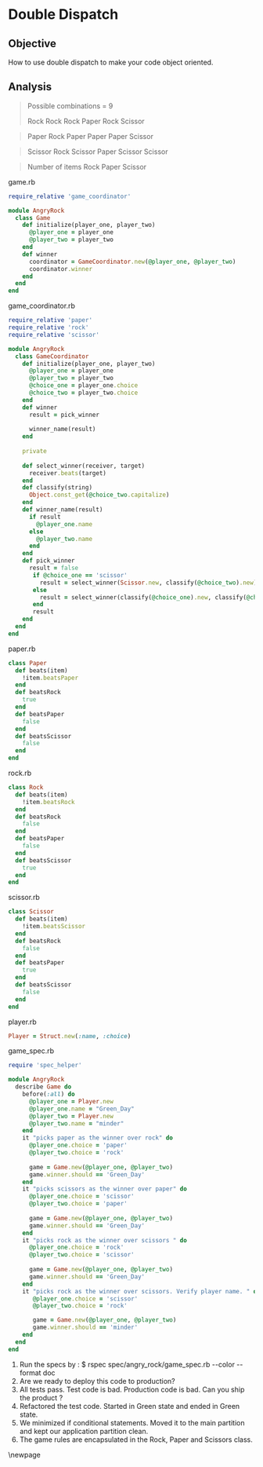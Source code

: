 # Double Dispatch #

## Objective ##

How to use double dispatch to make your code object oriented.

## Analysis ##

> Possible combinations = 9
>
> Rock  Rock
> Rock  Paper
> Rock  Scissor

> Paper Rock
> Paper Paper
> Paper Scissor

> Scissor Rock
> Scissor Paper
> Scissor Scissor

> Number of items
> Rock 
> Paper
> Scissor

game.rb

```ruby
require_relative 'game_coordinator'

module AngryRock
  class Game
    def initialize(player_one, player_two)
      @player_one = player_one
      @player_two = player_two
    end
    def winner
      coordinator = GameCoordinator.new(@player_one, @player_two)
      coordinator.winner
    end
  end
end
```

game_coordinator.rb

```ruby
require_relative 'paper'
require_relative 'rock'
require_relative 'scissor'

module AngryRock  
  class GameCoordinator
    def initialize(player_one, player_two)
      @player_one = player_one
      @player_two = player_two
      @choice_one = player_one.choice
      @choice_two = player_two.choice
    end
    def winner      
      result = pick_winner
      
      winner_name(result)
    end
    
    private 
    
    def select_winner(receiver, target)
      receiver.beats(target)
    end
    def classify(string)
      Object.const_get(@choice_two.capitalize)
    end    
    def winner_name(result)
      if result
        @player_one.name
      else
        @player_two.name
      end
    end
    def pick_winner
      result = false
       if @choice_one == 'scissor'
         result = select_winner(Scissor.new, classify(@choice_two).new)
       else
         result = select_winner(classify(@choice_one).new, classify(@choice_two).new)
       end
       result
    end
  end
end
```

paper.rb

```ruby
class Paper
  def beats(item)
    !item.beatsPaper
  end
  def beatsRock
    true
  end
  def beatsPaper
    false
  end
  def beatsScissor
    false
  end
end
```

rock.rb

```ruby
class Rock
  def beats(item)
    !item.beatsRock
  end
  def beatsRock
    false
  end  
  def beatsPaper
    false
  end
  def beatsScissor
    true
  end
end
```

scissor.rb

```ruby
class Scissor
  def beats(item)
    !item.beatsScissor
  end
  def beatsRock
    false
  end  
  def beatsPaper
    true
  end
  def beatsScissor
    false
  end
end
```

player.rb

```ruby
Player = Struct.new(:name, :choice)    
```

game_spec.rb

```ruby
require 'spec_helper'

module AngryRock
  describe Game do
    before(:all) do
      @player_one = Player.new
      @player_one.name = "Green_Day"
      @player_two = Player.new  
      @player_two.name = "minder"
    end        
    it "picks paper as the winner over rock" do
      @player_one.choice = 'paper'
      @player_two.choice = 'rock'
      
      game = Game.new(@player_one, @player_two)
      game.winner.should == 'Green_Day'   
    end
    it "picks scissors as the winner over paper" do
      @player_one.choice = 'scissor'
      @player_two.choice = 'paper'
      
      game = Game.new(@player_one, @player_two)
      game.winner.should == 'Green_Day'
    end
    it "picks rock as the winner over scissors " do
      @player_one.choice = 'rock'
      @player_two.choice = 'scissor'
      
      game = Game.new(@player_one, @player_two)
      game.winner.should == 'Green_Day'
    end
    it "picks rock as the winner over scissors. Verify player name. " do
       @player_one.choice = 'scissor'
       @player_two.choice = 'rock'

       game = Game.new(@player_one, @player_two)
       game.winner.should == 'minder'
    end
  end
end
```

1. Run the specs by : $ rspec spec/angry_rock/game_spec.rb --color --format doc
2. Are we ready to deploy this code to production?
3. All tests pass. Test code is bad. Production code is bad. Can you ship the product ?
4. Refactored the test code. Started in Green state and ended in Green state.
5. We minimized if conditional statements. Moved it to the main partition and kept our application partition clean.
6. The game rules are encapsulated in the Rock, Paper and Scissors class.

\newpage

